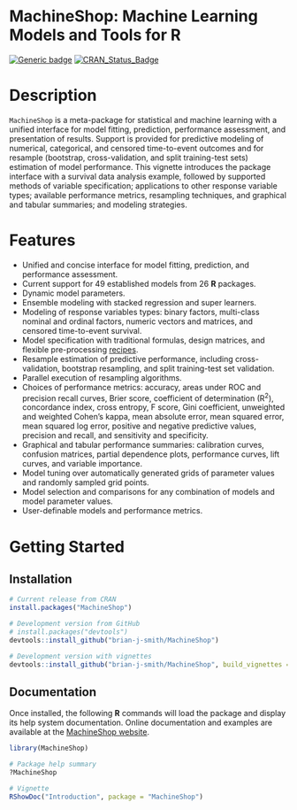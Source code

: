 MachineShop: Machine Learning Models and Tools for R
================

[![Generic
badge](https://img.shields.io/badge/docs-online-green.svg)](https://brian-j-smith.github.io/MachineShop/)
[![CRAN\_Status\_Badge](http://www.r-pkg.org/badges/version/MachineShop)](https://CRAN.R-project.org/package=MachineShop)

# Description

`MachineShop` is a meta-package for statistical and machine learning
with a unified interface for model fitting, prediction, performance
assessment, and presentation of results. Support is provided for
predictive modeling of numerical, categorical, and censored
time-to-event outcomes and for resample (bootstrap, cross-validation,
and split training-test sets) estimation of model performance. This
vignette introduces the package interface with a survival data analysis
example, followed by supported methods of variable specification;
applications to other response variable types; available performance
metrics, resampling techniques, and graphical and tabular summaries; and
modeling strategies.

# Features

  - Unified and concise interface for model fitting, prediction, and
    performance assessment.
  - Current support for 49 established models from 26 **R** packages.
  - Dynamic model parameters.
  - Ensemble modeling with stacked regression and super learners.
  - Modeling of response variables types: binary factors, multi-class
    nominal and ordinal factors, numeric vectors and matrices, and
    censored time-to-event survival.
  - Model specification with traditional formulas, design matrices, and
    flexible pre-processing
    [recipes](https://cran.r-project.org/package=recipes).
  - Resample estimation of predictive performance, including
    cross-validation, bootstrap resampling, and split training-test set
    validation.
  - Parallel execution of resampling algorithms.
  - Choices of performance metrics: accuracy, areas under ROC and
    precision recall curves, Brier score, coefficient of determination
    (R<sup>2</sup>), concordance index, cross entropy, F score, Gini
    coefficient, unweighted and weighted Cohen’s kappa, mean absolute
    error, mean squared error, mean squared log error, positive and
    negative predictive values, precision and recall, and sensitivity
    and specificity.
  - Graphical and tabular performance summaries: calibration curves,
    confusion matrices, partial dependence plots, performance curves,
    lift curves, and variable importance.
  - Model tuning over automatically generated grids of parameter values
    and randomly sampled grid points.
  - Model selection and comparisons for any combination of models and
    model parameter values.
  - User-definable models and performance metrics.

# Getting Started

## Installation

``` r
# Current release from CRAN
install.packages("MachineShop")

# Development version from GitHub
# install.packages("devtools")
devtools::install_github("brian-j-smith/MachineShop")

# Development version with vignettes
devtools::install_github("brian-j-smith/MachineShop", build_vignettes = TRUE)
```

## Documentation

Once installed, the following **R** commands will load the package and
display its help system documentation. Online documentation and examples
are available at the [MachineShop
website](https://brian-j-smith.github.io/MachineShop).

``` r
library(MachineShop)

# Package help summary
?MachineShop

# Vignette
RShowDoc("Introduction", package = "MachineShop")
```
